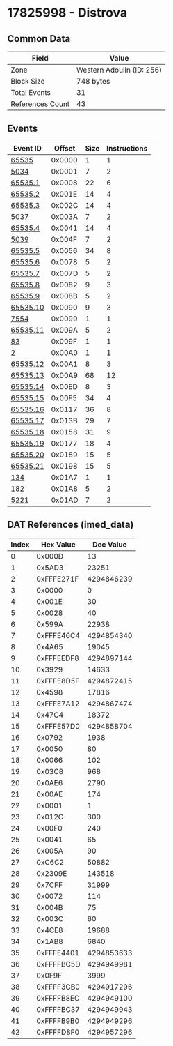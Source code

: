 # 17825998 - Distrova

## Common Data

| Field            | Value                     |
|------------------|---------------------------|
| Zone             | Western Adoulin (ID: 256) |
| Block Size       | 748 bytes                 |
| Total Events     | 31                        |
| References Count | 43                        |

## Events

| Event ID                  | Offset   |   Size |   Instructions |
|---------------------------|----------|--------|----------------|
| [65535](./65535.md)       | 0x0000   |      1 |              1 |
| [5034](./5034.md)         | 0x0001   |      7 |              2 |
| [65535.1](./65535.1.md)   | 0x0008   |     22 |              6 |
| [65535.2](./65535.2.md)   | 0x001E   |     14 |              4 |
| [65535.3](./65535.3.md)   | 0x002C   |     14 |              4 |
| [5037](./5037.md)         | 0x003A   |      7 |              2 |
| [65535.4](./65535.4.md)   | 0x0041   |     14 |              4 |
| [5039](./5039.md)         | 0x004F   |      7 |              2 |
| [65535.5](./65535.5.md)   | 0x0056   |     34 |              8 |
| [65535.6](./65535.6.md)   | 0x0078   |      5 |              2 |
| [65535.7](./65535.7.md)   | 0x007D   |      5 |              2 |
| [65535.8](./65535.8.md)   | 0x0082   |      9 |              3 |
| [65535.9](./65535.9.md)   | 0x008B   |      5 |              2 |
| [65535.10](./65535.10.md) | 0x0090   |      9 |              3 |
| [7554](./7554.md)         | 0x0099   |      1 |              1 |
| [65535.11](./65535.11.md) | 0x009A   |      5 |              2 |
| [83](./83.md)             | 0x009F   |      1 |              1 |
| [2](./2.md)               | 0x00A0   |      1 |              1 |
| [65535.12](./65535.12.md) | 0x00A1   |      8 |              3 |
| [65535.13](./65535.13.md) | 0x00A9   |     68 |             12 |
| [65535.14](./65535.14.md) | 0x00ED   |      8 |              3 |
| [65535.15](./65535.15.md) | 0x00F5   |     34 |              4 |
| [65535.16](./65535.16.md) | 0x0117   |     36 |              8 |
| [65535.17](./65535.17.md) | 0x013B   |     29 |              7 |
| [65535.18](./65535.18.md) | 0x0158   |     31 |              9 |
| [65535.19](./65535.19.md) | 0x0177   |     18 |              4 |
| [65535.20](./65535.20.md) | 0x0189   |     15 |              5 |
| [65535.21](./65535.21.md) | 0x0198   |     15 |              5 |
| [134](./134.md)           | 0x01A7   |      1 |              1 |
| [182](./182.md)           | 0x01A8   |      5 |              2 |
| [5221](./5221.md)         | 0x01AD   |      7 |              2 |

## DAT References (imed_data)

|   Index | Hex Value   |   Dec Value |
|---------|-------------|-------------|
|       0 | 0x000D      |          13 |
|       1 | 0x5AD3      |       23251 |
|       2 | 0xFFFE271F  |  4294846239 |
|       3 | 0x0000      |           0 |
|       4 | 0x001E      |          30 |
|       5 | 0x0028      |          40 |
|       6 | 0x599A      |       22938 |
|       7 | 0xFFFE46C4  |  4294854340 |
|       8 | 0x4A65      |       19045 |
|       9 | 0xFFFEEDF8  |  4294897144 |
|      10 | 0x3929      |       14633 |
|      11 | 0xFFFE8D5F  |  4294872415 |
|      12 | 0x4598      |       17816 |
|      13 | 0xFFFE7A12  |  4294867474 |
|      14 | 0x47C4      |       18372 |
|      15 | 0xFFFE57D0  |  4294858704 |
|      16 | 0x0792      |        1938 |
|      17 | 0x0050      |          80 |
|      18 | 0x0066      |         102 |
|      19 | 0x03C8      |         968 |
|      20 | 0x0AE6      |        2790 |
|      21 | 0x00AE      |         174 |
|      22 | 0x0001      |           1 |
|      23 | 0x012C      |         300 |
|      24 | 0x00F0      |         240 |
|      25 | 0x0041      |          65 |
|      26 | 0x005A      |          90 |
|      27 | 0xC6C2      |       50882 |
|      28 | 0x2309E     |      143518 |
|      29 | 0x7CFF      |       31999 |
|      30 | 0x0072      |         114 |
|      31 | 0x004B      |          75 |
|      32 | 0x003C      |          60 |
|      33 | 0x4CE8      |       19688 |
|      34 | 0x1AB8      |        6840 |
|      35 | 0xFFFE4401  |  4294853633 |
|      36 | 0xFFFFBC5D  |  4294949981 |
|      37 | 0x0F9F      |        3999 |
|      38 | 0xFFFF3CB0  |  4294917296 |
|      39 | 0xFFFFB8EC  |  4294949100 |
|      40 | 0xFFFFBC37  |  4294949943 |
|      41 | 0xFFFFB9B0  |  4294949296 |
|      42 | 0xFFFFD8F0  |  4294957296 |
